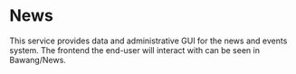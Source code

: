 # News
This service provides data and administrative GUI for the news and events system. The frontend the end-user will interact with can be seen in Bawang/News.